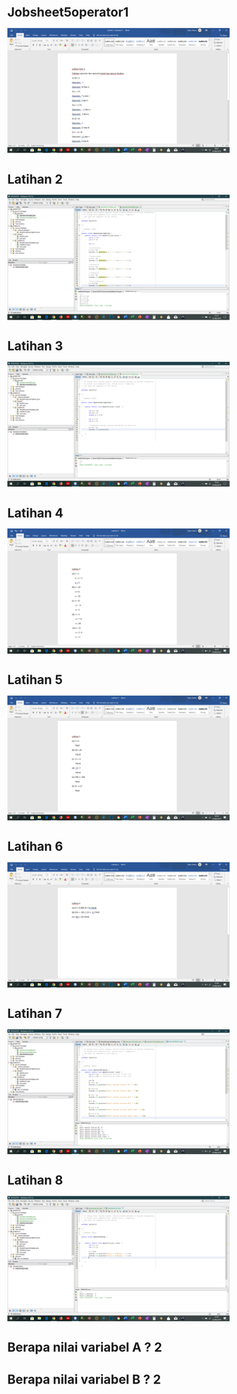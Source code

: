 # Jobsheet5operator1
![Alt Text](https://github.com/bayuswara/Jobsheet5operator1/blob/master/Latihan%201.png)
# Latihan 2
![Alt Text](https://github.com/bayuswara/Jobsheet5operator1/blob/master/Latihan%202.png)
# Latihan 3
![Alt Text](https://github.com/bayuswara/Jobsheet5operator1/blob/master/Latihan%203.png)
# Latihan 4
![Alt Text](https://github.com/bayuswara/Jobsheet5operator1/blob/master/Latihan%204.png)
# Latihan 5
![Alt Text](https://github.com/bayuswara/Jobsheet5operator1/blob/master/Screenshot%20(29).png)
# Latihan 6
![Alt Text](https://github.com/bayuswara/Jobsheet5operator1/blob/master/Latihan%206.png)
# Latihan 7
![Alt Text](https://github.com/bayuswara/Jobsheet5operator1/blob/master/Latihan%207.png)
# Latihan 8
![Alt Text](https://github.com/bayuswara/Jobsheet5operator1/blob/master/Screenshot%20(30).png) 
# Berapa nilai variabel A ? 2
# Berapa nilai variabel B ? 2
#
